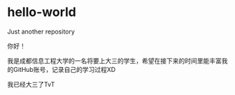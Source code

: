 # hello-world
Just another repository

你好！

我是成都信息工程大学的一名将要上大三的学生，希望在接下来的时间里能丰富我的GitHub账号，记录自己的学习过程XD

我已经大三了TvT